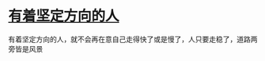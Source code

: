 # [有着坚定方向的人](https://github.com/miss-shiyi/miss-shiyi/issues/95)

有着坚定方向的人，就不会再在意自己走得快了或是慢了，人只要走稳了，道路两旁皆是风景
